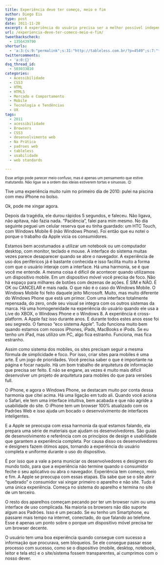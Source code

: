 ```yaml
---
title: Experiência deve ter começo, meio e fim
author: Diego Eis
type: post
date: 2011-11-28
excerpt: A experiência do usuário precisa ser a melhor possível independente do meio de acesso utilizado.
url: /experiencia-deve-ter-comeco-meio-e-fim/
tweetbackscheck:
  - 1356439790
shorturls:
  - 'a:3:{s:9:"permalink";s:31:"http://tableless.com.br/?p=4549";s:7:"tinyurl";s:26:"http://tinyurl.com/84ugo86";s:4:"isgd";s:19:"http://is.gd/21YRYR";}'
twittercomments:
  - 'a:0:{}'
dsq_thread_id:
  - 503033810
categories:
  - Acessibilidade
  - CSS3
  - HTML
  - HTML5
  - Mercado e Comportamento
  - Mobile
  - Tecnologia e Tendências
  - UX
tags:
  - 2011
  - acessibilidade
  - Browsers
  - CSS3
  - desenvolvimento web
  - Na Prática
  - padroes web
  - tableless
  - usabilidade
  - web standards

---
```

<small>Esse artigo pode parecer meio confuso, mas é apenas um pensamento que estive matutando. Não ligue se a ordem das ideias estiverem tortas e sinuosas. 😉</small>

Tive uma experiência muito ruim no primeiro dia de 2010: pulei na piscina com meu iPhone no bolso.
  
Ok, pode me xingar agora. 

Depois da tragédia, ele durou rápidos 5 segundos, e faleceu. Não ligava, não apitava, não fazia nada. &#8220;Paciência&#8221;, falei para mim mesmo. No dia seguinte peguei um celular reserva que eu tinha guardado: um HTC Touch, com Windows Mobile 6 (não Windows Phone). Foi então que eu notei o porque o trabalho da Apple vicia os consumidores.

Estamos bem acostumados a utilizar um notebook ou um computador desktop, com monitor, teclado e mouse. A interface do sistema muitas vezes parece desaparecer quando se abre o navegador. A experiência de uso dos periféricos já é bastante conhecida e isso facilita muito a forma com que o usuário interaje com a interface. Há uma harmonia, se é que você me entende. A mesma coisa é dificil de acontecer quando utilizamos um dispositivo mobile. Em um dispositivo móvel você precisa de foco. Não há espaço para milhares de botões com dezenas de ações. É SIM e NÃO. É OK ou CANCELAR e mais nada. O que não é o caso do Windows Mobile. O Windows Mobile foi feito daquele jeito Microsoft. Muito, mas muito diferente do Windows Phone que está um primor. Com uma interface totalmente repensada, do zero, onde seu visual se integra com os outros sistemas da marca. Há uma homogeneidade na experiência do usuário quando ele usa a Live do XBOX, o Windows Phone e o Windows 8. A experiência é cross-platform. A Apple faz isso durante anos. E durante todos estes anos esse foi seu segredo. O famoso &#8220;eco sistema Apple&#8221;. Tudo funciona muito bem quando estamos com nossos iPhones, iPads, MacBooks e iPods. Se eu tenho um iPad, mas utilizo um PC, algo fica estranho. Funciona, mas fica estranho.

Assim como sistema dos mobiles, os sites precisam seguir a mesma fórmula de simplicidade e foco. Por isso, criar sites para mobiles é uma arte. É um jogo de prioridades. Você precisa saber o que é importante na página e focar naquilo. Há um bom trabalho de arquitetura de informação que precisa ser feito. E não se engane, as vezes é muito mais dificil desenvolver um projeto de arquitetura para mobiles do que para versões full.

O iPhone, e agora o Windows Phone, se destacam muito por conta dessa harmonia que citei acima. Há uma ligação em tudo ali. Quando você aciona o Safari, ele tem uma interface intuitiva, bem acabada e que não agride a usabilidade do site. O iPhone tem um browser 100% atualizado com os Padrões Web e isso ajuda um bocado o desenvolvimento de interfaces inteligentes.
  
E a Apple se preocupa com essa harmonia da qual estamos falando, ela prepara uma série de materiais que ajudam os desenvolvedores. São guias de desenvolvimento e referência com os princípios de design e usabilidade que garantem a experiência completa. Por causa disso os desenvolvedores e designers fazem ótimos apps, tornando a experiência do usuário completa e uniforme durante o uso do dispositivo.

É por isso que a vale a pena municiar os desenvolvedores e designers do mundo todo, para que a experiência não termine quando o consumidor feche o seu aplicativo ou abra o navegador. Experiência tem começo, meio e fim. A Apple se preocupa com essas etapas. Ela sabe que se o site abrir &#8220;quebrado&#8221; o consumidor vai xingar primeiro o aparelho e não site. Tudo é uma única experiência. Começa no sistema do aparelho e termina no site de um terceiro.

O resto dos aparelhos começam pecando por ter um browser ruim ou uma interface de uso complicada. Na maioria os browsers não dão suporte algum aos Padrões. Isso é um pecado. Se eu tenho um Smartphone, eu passarei mais tempo na internet, conectado, do que falando ao telefone. Esse é apenas um ponto sobre o porque um dispositivo móvel precisa ter um browser decente.

O usuário tem uma boa experiência quando consegue com sucesso a informação que procurava, sem bloqueios. Se ele consegue passar esse processo com sucesso, como se o dispositivo (mobile, desktop, notebook, leitor e tela etc) e o site/sistema fossem transparentes, aí cumprimos com o nosso dever.